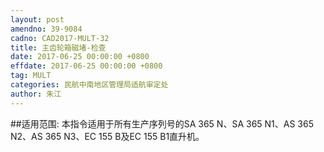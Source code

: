```yaml
---
layout: post
amendno: 39-9084
cadno: CAD2017-MULT-32
title: 主齿轮箱磁堵-检查
date: 2017-06-25 00:00:00 +0800
effdate: 2017-06-25 00:00:00 +0800
tag: MULT
categories: 民航中南地区管理局适航审定处
author: 朱江
---
```


##适用范围:
本指令适用于所有生产序列号的SA 365 N、SA 365 N1、AS 365 N2、AS 365 N3、EC 155 B及EC 155 B1直升机。


